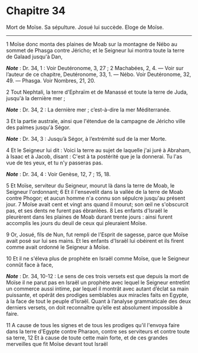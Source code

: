 # Chapitre 34

Mort de Moïse.
Sa sépulture.
Josué lui succède.
Eloge de Moïse.

***

1 Moïse donc monta des plaines de Moab sur la montagne de Nébo au sommet de Phasga contre Jéricho; et le Seigneur lui montra toute la terre de Galaad jusqu'à Dan,

***Note*** :  Dr. 34, 1 : Voir Deutéronome, 3, 27 ; 2 Machabées, 2, 4. ― Voir sur l’auteur de ce chapitre, Deutéronome, 33, 1. ― Nébo. Voir Deutéronome, 32, 49. ― Phasga. Voir Nombres, 21, 20.

2 Tout Nephtali, la terre d'Ephraïm et de Manassé et toute la terre de Juda, jusqu'à la dernière mer ;

***Note*** :  Dr. 34, 2 : La dernière mer ; c’est-à-dire la mer Méditerranée.

3 Et la partie australe, ainsi que l'étendue de la campagne de Jéricho ville des palmes jusqu'à Ségor.

***Note*** :  Dr. 34, 3 : Jusqu’à Ségor, à l’extrémité sud de la mer Morte.

4 Et le Seigneur lui dit : Voici la terre au sujet de laquelle j'ai juré à Abraham, à Isaac et à Jacob, disant : C'est à ta postérité que je la donnerai. Tu l'as vue de tes yeux, et tu n'y passeras pas.

***Note*** :  Dr. 34, 4 : Voir Genèse, 12, 7 ; 15, 18.


5 Et Moïse, serviteur du Seigneur, mourut là dans la terre de Moab, le Seigneur l'ordonnant; 6 Et il l'ensevelit dans la vallée de la terre de Moab contre Phogor; et aucun homme n'a connu son sépulcre jusqu'au présent jour. 7 Moïse avait cent et vingt ans quand il mourut; son œil ne s'obscurcit pas, et ses dents ne furent pas ébranlées. 8 Les enfants d'Israël le pleurèrent dans les plaines de Moab durant trente jours : ainsi furent accomplis les jours du deuil de ceux qui pleuraient Moïse.


9 Or, Josué, fils de Nun, fut rempli de l'Esprit de sagesse, parce que Moïse avait posé sur lui ses mains. Et les enfants d'Israël lui obéirent et ils firent comme avait ordonné le Seigneur à Moïse.


10 Et il ne s'éleva plus de prophète en Israël comme Moïse, que le Seigneur connût face à face,

***Note*** :  Dr. 34, 10-12 : Le sens de ces trois versets est que depuis la mort de Moïse il ne parut pas en Israël un prophète avec lequel le Seigneur entretînt un commerce aussi intime, par lequel il montrât avec autant d’éclat sa main puissante, et opérât des prodiges semblables aux miracles faits en Egypte, à la face de tout le peuple d’Israël. Quant à l’analyse grammaticale des deux derniers versets, on doit reconnaître qu’elle est absolument impossible à faire.

11 A cause de tous les signes et de tous les prodiges qu'il l'envoya faire dans la terre d'Egypte contre Pharaon, contre ses serviteurs et contre toute sa terre, 12 Et à cause de toute cette main forte, et de ces grandes merveilles que fit Moïse devant tout Israël
